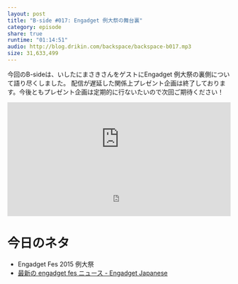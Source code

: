 ```yaml
---
layout: post
title: "B-side #017: Engadget 例大祭の舞台裏"
category: episode
share: true
runtime: "01:14:51"
audio: http://blog.drikin.com/backspace/backspace-b017.mp3
size: 31,633,499
---
```


今回のB-sideは、いしたにまさきさんをゲストにEngadget 例大祭の裏側について語り尽くしました。
配信が遅延した関係上プレゼント企画は終了しております。今後ともプレゼント企画は定期的に行ないたいので次回ご期待ください！

<iframe width="100%" height="166" scrolling="no" frameborder="no" src="https://w.soundcloud.com/player/?url=https%3A//api.soundcloud.com/tracks/209923862&amp;color=ff5500&amp;auto_play=false&amp;hide_related=false&amp;show_comments=true&amp;show_user=true&amp;show_reposts=false"></iframe>

<iframe src="http://backspace.fm/subscribes.html" width="100%" height="92" scrolling="no" frameborder="0"></iframe>

# 今日のネタ

- Engadget Fes 2015 例大祭
- [最新の engadget fes ニュース - Engadget Japanese](http://japanese.engadget.com/tag/engadget+fes/)

